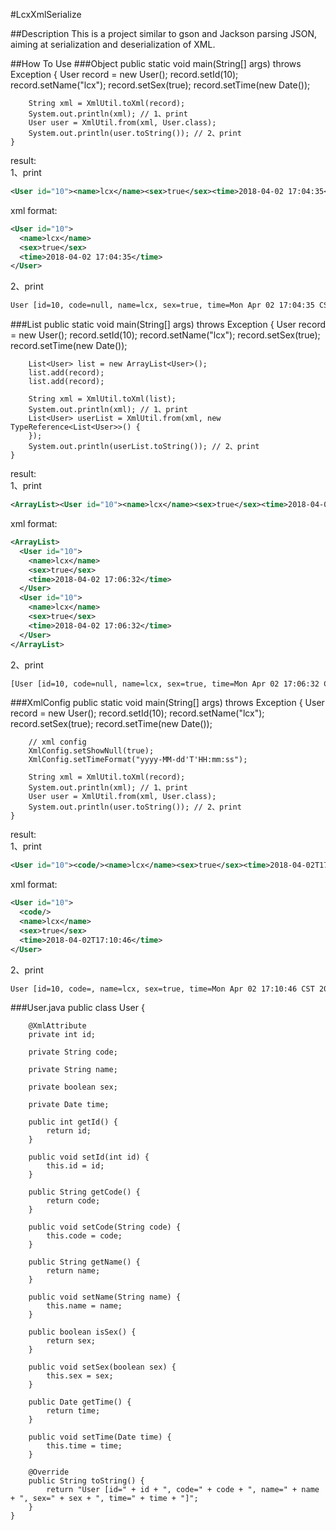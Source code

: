 #LcxXmlSerialize

##Description
This is a project similar to gson and Jackson parsing JSON, aiming at serialization and deserialization of XML.

##How To Use
###Object
    public static void main(String[] args) throws Exception {
        User record = new User();
    	record.setId(10);
    	record.setName("lcx");
    	record.setSex(true);
    	record.setTime(new Date());
    
    	String xml = XmlUtil.toXml(record);
    	System.out.println(xml); // 1、print
    	User user = XmlUtil.from(xml, User.class);
    	System.out.println(user.toString()); // 2、print
    }

result:<br>
1、print
```xml
<User id="10"><name>lcx</name><sex>true</sex><time>2018-04-02 17:04:35</time></User>
```
xml format:
```xml
<User id="10">
  <name>lcx</name>
  <sex>true</sex>
  <time>2018-04-02 17:04:35</time>
</User>
```
2、print
```xml
User [id=10, code=null, name=lcx, sex=true, time=Mon Apr 02 17:04:35 CST 2018]
```


###List
    public static void main(String[] args) throws Exception {
    	User record = new User();
    	record.setId(10);
    	record.setName("lcx");
    	record.setSex(true);
    	record.setTime(new Date());
    
    	List<User> list = new ArrayList<User>();
    	list.add(record);
    	list.add(record);
    
    	String xml = XmlUtil.toXml(list);
    	System.out.println(xml); // 1、print
    	List<User> userList = XmlUtil.from(xml, new TypeReference<List<User>>() {
    	});
    	System.out.println(userList.toString()); // 2、print
    }

result:<br>
1、print
```xml
<ArrayList><User id="10"><name>lcx</name><sex>true</sex><time>2018-04-02 17:06:32</time></User><User id="10"><name>lcx</name><sex>true</sex><time>2018-04-02 17:06:32</time></User></ArrayList>
```
xml format:
```xml
<ArrayList>
  <User id="10">
    <name>lcx</name>
    <sex>true</sex>
    <time>2018-04-02 17:06:32</time>
  </User>
  <User id="10">
    <name>lcx</name>
    <sex>true</sex>
    <time>2018-04-02 17:06:32</time>
  </User>
</ArrayList>
```
2、print
```xml
[User [id=10, code=null, name=lcx, sex=true, time=Mon Apr 02 17:06:32 CST 2018], User [id=10, code=null, name=lcx, sex=true, time=Mon Apr 02 17:06:32 CST 2018]]
```


###XmlConfig
    public static void main(String[] args) throws Exception {
    	User record = new User();
    	record.setId(10);
    	record.setName("lcx");
    	record.setSex(true);
    	record.setTime(new Date());
    
    	// xml config
    	XmlConfig.setShowNull(true);
    	XmlConfig.setTimeFormat("yyyy-MM-dd'T'HH:mm:ss");
    
    	String xml = XmlUtil.toXml(record);
    	System.out.println(xml); // 1、print
    	User user = XmlUtil.from(xml, User.class);
    	System.out.println(user.toString()); // 2、print
    }

result:<br>
1、print
```xml
<User id="10"><code/><name>lcx</name><sex>true</sex><time>2018-04-02T17:10:46</time></User>
```
xml format:
```xml
<User id="10">
  <code/>
  <name>lcx</name>
  <sex>true</sex>
  <time>2018-04-02T17:10:46</time>
</User>
```
2、print
```xml
User [id=10, code=, name=lcx, sex=true, time=Mon Apr 02 17:10:46 CST 2018]
```


###User.java
    public class User {
    
        @XmlAttribute
        private int id;
    
        private String code;
    
        private String name;
    
        private boolean sex;
    
        private Date time;
    
        public int getId() {
            return id;
        }
    
        public void setId(int id) {
            this.id = id;
        }
    
        public String getCode() {
            return code;
        }
    
        public void setCode(String code) {
            this.code = code;
        }
    
        public String getName() {
            return name;
        }
    
        public void setName(String name) {
            this.name = name;
        }
    
        public boolean isSex() {
            return sex;
        }
    
        public void setSex(boolean sex) {
            this.sex = sex;
        }
    
        public Date getTime() {
            return time;
        }
    
        public void setTime(Date time) {
            this.time = time;
        }
    
        @Override
        public String toString() {
            return "User [id=" + id + ", code=" + code + ", name=" + name + ", sex=" + sex + ", time=" + time + "]";
        }
    }
